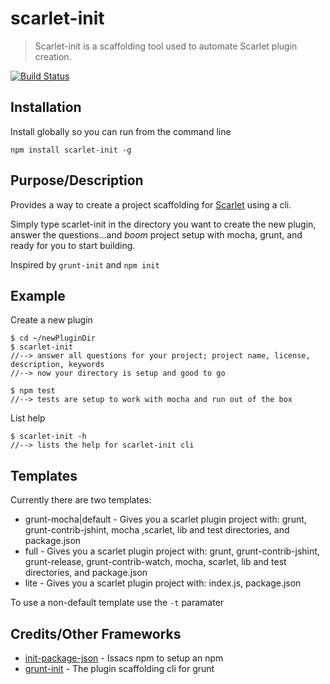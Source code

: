 scarlet-init
============

> Scarlet-init is a scaffolding tool used to automate Scarlet plugin creation.

[![Build Status](https://travis-ci.org/scarletjs/scarlet-init.png?branch=master)](https://travis-ci.org/scarletjs/scarlet-init)

## Installation

Install globally so you can run from the command line

```
npm install scarlet-init -g
```

## Purpose/Description

Provides a way to create a project scaffolding for [Scarlet](https://github.com/scarletjs/scarlet) using a cli.

Simply type scarlet-init in the directory you want to create the new plugin, answer the questions...and *boom* project setup with mocha, grunt, and ready for you to start building.

Inspired by `grunt-init` and `npm init`

## Example

Create a new plugin

```
$ cd ~/newPluginDir
$ scarlet-init
//--> answer all questions for your project; project name, license, description, keywords
//--> now your directory is setup and good to go

$ npm test
//--> tests are setup to work with mocha and run out of the box
```

List help 
```
$ scarlet-init -h
//--> lists the help for scarlet-init cli
```

## Templates

Currently there are two templates:
* grunt-mocha|default - Gives you a scarlet plugin project with: grunt, grunt-contrib-jshint, mocha ,scarlet, lib and test directories, and package.json
* full - Gives you a scarlet plugin project with: grunt, grunt-contrib-jshint, grunt-release, grunt-contrib-watch, mocha, scarlet, lib and test directories, and package.json
* lite - Gives you a scarlet plugin project with: index.js, package.json

To use a non-default template use the `-t` paramater

## Credits/Other Frameworks

* [init-package-json](https://github.com/isaacs/init-package-json) - Issacs npm to setup an npm
* [grunt-init](https://github.com/gruntjs/grunt-init) - The plugin scaffolding cli for grunt